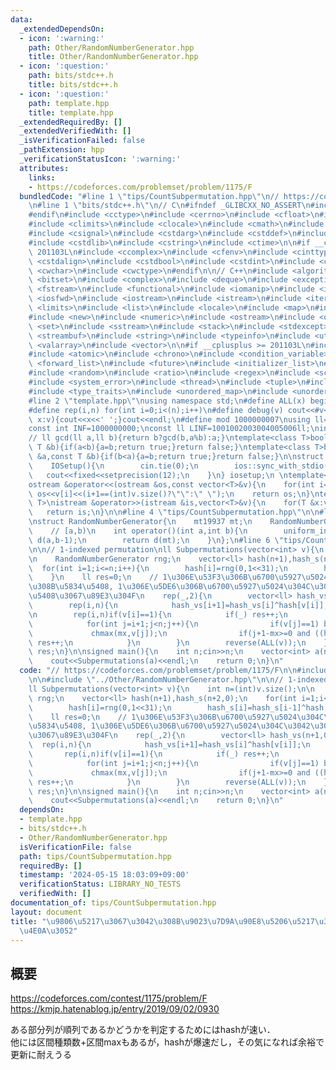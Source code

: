 ```yaml
---
data:
  _extendedDependsOn:
  - icon: ':warning:'
    path: Other/RandomNumberGenerator.hpp
    title: Other/RandomNumberGenerator.hpp
  - icon: ':question:'
    path: bits/stdc++.h
    title: bits/stdc++.h
  - icon: ':question:'
    path: template.hpp
    title: template.hpp
  _extendedRequiredBy: []
  _extendedVerifiedWith: []
  _isVerificationFailed: false
  _pathExtension: hpp
  _verificationStatusIcon: ':warning:'
  attributes:
    links:
    - https://codeforces.com/problemset/problem/1175/F
  bundledCode: "#line 1 \"tips/CountSubpermutation.hpp\"\n// https://codeforces.com/problemset/problem/1175/F\n\
    \n#line 1 \"bits/stdc++.h\"\n// C\n#ifndef _GLIBCXX_NO_ASSERT\n#include <cassert>\n\
    #endif\n#include <cctype>\n#include <cerrno>\n#include <cfloat>\n#include <ciso646>\n\
    #include <climits>\n#include <clocale>\n#include <cmath>\n#include <csetjmp>\n\
    #include <csignal>\n#include <cstdarg>\n#include <cstddef>\n#include <cstdio>\n\
    #include <cstdlib>\n#include <cstring>\n#include <ctime>\n\n#if __cplusplus >=\
    \ 201103L\n#include <ccomplex>\n#include <cfenv>\n#include <cinttypes>\n#include\
    \ <cstdalign>\n#include <cstdbool>\n#include <cstdint>\n#include <ctgmath>\n#include\
    \ <cwchar>\n#include <cwctype>\n#endif\n\n// C++\n#include <algorithm>\n#include\
    \ <bitset>\n#include <complex>\n#include <deque>\n#include <exception>\n#include\
    \ <fstream>\n#include <functional>\n#include <iomanip>\n#include <ios>\n#include\
    \ <iosfwd>\n#include <iostream>\n#include <istream>\n#include <iterator>\n#include\
    \ <limits>\n#include <list>\n#include <locale>\n#include <map>\n#include <memory>\n\
    #include <new>\n#include <numeric>\n#include <ostream>\n#include <queue>\n#include\
    \ <set>\n#include <sstream>\n#include <stack>\n#include <stdexcept>\n#include\
    \ <streambuf>\n#include <string>\n#include <typeinfo>\n#include <utility>\n#include\
    \ <valarray>\n#include <vector>\n\n#if __cplusplus >= 201103L\n#include <array>\n\
    #include <atomic>\n#include <chrono>\n#include <condition_variable>\n#include\
    \ <forward_list>\n#include <future>\n#include <initializer_list>\n#include <mutex>\n\
    #include <random>\n#include <ratio>\n#include <regex>\n#include <scoped_allocator>\n\
    #include <system_error>\n#include <thread>\n#include <tuple>\n#include <typeindex>\n\
    #include <type_traits>\n#include <unordered_map>\n#include <unordered_set>\n#endif\n\
    #line 2 \"template.hpp\"\nusing namespace std;\n#define ALL(x) begin(x),end(x)\n\
    #define rep(i,n) for(int i=0;i<(n);i++)\n#define debug(v) cout<<#v<<\":\";for(auto\
    \ x:v){cout<<x<<' ';}cout<<endl;\n#define mod 1000000007\nusing ll=long long;\n\
    const int INF=1000000000;\nconst ll LINF=1001002003004005006ll;\nint dx[]={1,0,-1,0},dy[]={0,1,0,-1};\n\
    // ll gcd(ll a,ll b){return b?gcd(b,a%b):a;}\ntemplate<class T>bool chmax(T &a,const\
    \ T &b){if(a<b){a=b;return true;}return false;}\ntemplate<class T>bool chmin(T\
    \ &a,const T &b){if(b<a){a=b;return true;}return false;}\n\nstruct IOSetup{\n\
    \    IOSetup(){\n        cin.tie(0);\n        ios::sync_with_stdio(0);\n     \
    \   cout<<fixed<<setprecision(12);\n    }\n} iosetup;\n \ntemplate<typename T>\n\
    ostream &operator<<(ostream &os,const vector<T>&v){\n    for(int i=0;i<(int)v.size();i++)\
    \ os<<v[i]<<(i+1==(int)v.size()?\"\":\" \");\n    return os;\n}\ntemplate<typename\
    \ T>\nistream &operator>>(istream &is,vector<T>&v){\n    for(T &x:v)is>>x;\n \
    \   return is;\n}\n\n#line 4 \"tips/CountSubpermutation.hpp\"\n\n#line 1 \"Other/RandomNumberGenerator.hpp\"\
    \nstruct RandomNumberGenerator{\n    mt19937 mt;\n    RandomNumberGenerator():mt(chrono::steady_clock::now().time_since_epoch().count()){}\n\
    \    // [a,b)\n    int operator()(int a,int b){\n        uniform_int_distribution<int>\
    \ d(a,b-1);\n        return d(mt);\n    }\n};\n#line 6 \"tips/CountSubpermutation.hpp\"\
    \n\n// 1-indexed permutation\nll Subpermutations(vector<int> v){\n    int n=(int)v.size();\n\
    \n    RandomNumberGenerator rng;\n    vector<ll> hash(n+1),hash_s(n+2,0);\n  \
    \  for(int i=1;i<=n;i++){\n        hash[i]=rng(0,1<<31);\n        hash_s[i]=hash_s[i-1]^hash[i];\n\
    \    }\n    ll res=0;\n    // 1\u306E\u53F3\u306B\u6700\u5927\u5024\u304C\u3042\
    \u308B\u5834\u5408, 1\u306E\u5DE6\u306B\u6700\u5927\u5024\u304C\u3042\u308B\u5834\
    \u5408\u3067\u89E3\u304F\n    rep(_,2){\n        vector<ll> hash_vs(n+1,0);\n\
    \        rep(i,n){\n            hash_vs[i+1]=hash_vs[i]^hash[v[i]];\n        }\n\
    \n        rep(i,n)if(v[i]==1){\n            if(_) res++;\n            int mx=0;\n\
    \            for(int j=i+1;j<n;j++){\n                if(v[j]==1) break;\n   \
    \             chmax(mx,v[j]);\n                if(j+1-mx>=0 and ((hash_vs[j+1]^hash_vs[j+1-mx])==hash_s[mx]))\
    \ res++;\n            }\n        }\n        reverse(ALL(v));\n    }\n\n    return\
    \ res;\n}\n\nsigned main(){\n    int n;cin>>n;\n    vector<int> a(n);\n    cin>>a;\n\
    \    cout<<Subpermutations(a)<<endl;\n    return 0;\n}\n"
  code: "// https://codeforces.com/problemset/problem/1175/F\n\n#include \"../template.hpp\"\
    \n\n#include \"../Other/RandomNumberGenerator.hpp\"\n\n// 1-indexed permutation\n\
    ll Subpermutations(vector<int> v){\n    int n=(int)v.size();\n\n    RandomNumberGenerator\
    \ rng;\n    vector<ll> hash(n+1),hash_s(n+2,0);\n    for(int i=1;i<=n;i++){\n\
    \        hash[i]=rng(0,1<<31);\n        hash_s[i]=hash_s[i-1]^hash[i];\n    }\n\
    \    ll res=0;\n    // 1\u306E\u53F3\u306B\u6700\u5927\u5024\u304C\u3042\u308B\
    \u5834\u5408, 1\u306E\u5DE6\u306B\u6700\u5927\u5024\u304C\u3042\u308B\u5834\u5408\
    \u3067\u89E3\u304F\n    rep(_,2){\n        vector<ll> hash_vs(n+1,0);\n      \
    \  rep(i,n){\n            hash_vs[i+1]=hash_vs[i]^hash[v[i]];\n        }\n\n \
    \       rep(i,n)if(v[i]==1){\n            if(_) res++;\n            int mx=0;\n\
    \            for(int j=i+1;j<n;j++){\n                if(v[j]==1) break;\n   \
    \             chmax(mx,v[j]);\n                if(j+1-mx>=0 and ((hash_vs[j+1]^hash_vs[j+1-mx])==hash_s[mx]))\
    \ res++;\n            }\n        }\n        reverse(ALL(v));\n    }\n\n    return\
    \ res;\n}\n\nsigned main(){\n    int n;cin>>n;\n    vector<int> a(n);\n    cin>>a;\n\
    \    cout<<Subpermutations(a)<<endl;\n    return 0;\n}\n"
  dependsOn:
  - template.hpp
  - bits/stdc++.h
  - Other/RandomNumberGenerator.hpp
  isVerificationFile: false
  path: tips/CountSubpermutation.hpp
  requiredBy: []
  timestamp: '2024-05-15 18:03:09+09:00'
  verificationStatus: LIBRARY_NO_TESTS
  verifiedWith: []
documentation_of: tips/CountSubpermutation.hpp
layout: document
title: "\u9806\u5217\u3067\u3042\u308B\u9023\u7D9A\u90E8\u5206\u5217\u306E\u6570\u3048\
  \u4E0A\u3052"
---
```


## 概要  
https://codeforces.com/contest/1175/problem/F  
https://kmjp.hatenablog.jp/entry/2019/09/02/0930  

ある部分列が順列であるかどうかを判定するためにはhashが速い．  
他には区間種類数+区間maxもあるが，hashが爆速だし，その気になれば余裕で更新に耐えうる  

